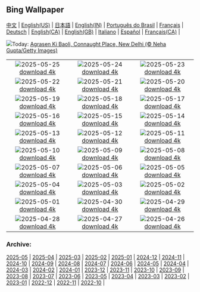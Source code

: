 ## Bing Wallpaper
[中文](README.md) |                     [English(US)](en-US.md) |                     [日本語](ja-JP.md) |                     [English(IN)](en-IN.md) |                     [Português do Brasil](pt-BR.md) |                     [Français](fr-FR.md) |                     [Deutsch](de-DE.md) |                     [English(CA)](en-CA.md) |                     [English(GB)](en-GB.md) |                     [Italiano](it-IT.md) |                     [Español](es-ES.md) |                     [Français(CA)](fr-CA.md) |                    

![](https://www.bing.com/th?id=OHR.AgrasenKiBaoli_EN-IN6234444944_UHD.jpg&w=1000)Today: [Agrasen Ki Baoli, Connaught Place, New Delhi (© Neha Gupta/Getty Images)](https://www.bing.com/th?id=OHR.AgrasenKiBaoli_EN-IN6234444944_UHD.jpg)

|      |      |      |
| :----: | :----: | :----: |
|![](https://www.bing.com/th?id=OHR.ButchartFlowers_EN-IN7712993064_UHD.jpg&pid=hp&w=384&h=216&rs=1&c=4)2025-05-25 [download 4k](https://www.bing.com/th?id=OHR.ButchartFlowers_EN-IN7712993064_UHD.jpg)|![](https://www.bing.com/th?id=OHR.JotunheimenPark_EN-IN7530347754_UHD.jpg&pid=hp&w=384&h=216&rs=1&c=4)2025-05-24 [download 4k](https://www.bing.com/th?id=OHR.JotunheimenPark_EN-IN7530347754_UHD.jpg)|![](https://www.bing.com/th?id=OHR.ButterflyTurtle_EN-IN7378269591_UHD.jpg&pid=hp&w=384&h=216&rs=1&c=4)2025-05-23 [download 4k](https://www.bing.com/th?id=OHR.ButterflyTurtle_EN-IN7378269591_UHD.jpg)|
|![](https://www.bing.com/th?id=OHR.BaobabAvenue_EN-IN7222797871_UHD.jpg&pid=hp&w=384&h=216&rs=1&c=4)2025-05-22 [download 4k](https://www.bing.com/th?id=OHR.BaobabAvenue_EN-IN7222797871_UHD.jpg)|![](https://www.bing.com/th?id=OHR.SongyangTeaGarden_EN-IN6965632313_UHD.jpg&pid=hp&w=384&h=216&rs=1&c=4)2025-05-21 [download 4k](https://www.bing.com/th?id=OHR.SongyangTeaGarden_EN-IN6965632313_UHD.jpg)|![](https://www.bing.com/th?id=OHR.HoneyBeeLavender_EN-IN9271954892_UHD.jpg&pid=hp&w=384&h=216&rs=1&c=4)2025-05-20 [download 4k](https://www.bing.com/th?id=OHR.HoneyBeeLavender_EN-IN9271954892_UHD.jpg)|
|![](https://www.bing.com/th?id=OHR.MountHamilton_EN-IN9057650660_UHD.jpg&pid=hp&w=384&h=216&rs=1&c=4)2025-05-19 [download 4k](https://www.bing.com/th?id=OHR.MountHamilton_EN-IN9057650660_UHD.jpg)|![](https://www.bing.com/th?id=OHR.DufyRoom_EN-IN8856962782_UHD.jpg&pid=hp&w=384&h=216&rs=1&c=4)2025-05-18 [download 4k](https://www.bing.com/th?id=OHR.DufyRoom_EN-IN8856962782_UHD.jpg)|![](https://www.bing.com/th?id=OHR.VeniceLagoon_EN-IN7231112177_UHD.jpg&pid=hp&w=384&h=216&rs=1&c=4)2025-05-17 [download 4k](https://www.bing.com/th?id=OHR.VeniceLagoon_EN-IN7231112177_UHD.jpg)|
|![](https://www.bing.com/th?id=OHR.HawaMahalIN_EN-IN6116640436_UHD.jpg&pid=hp&w=384&h=216&rs=1&c=4)2025-05-16 [download 4k](https://www.bing.com/th?id=OHR.HawaMahalIN_EN-IN6116640436_UHD.jpg)|![](https://www.bing.com/th?id=OHR.LondonParliament_EN-IN4475440939_UHD.jpg&pid=hp&w=384&h=216&rs=1&c=4)2025-05-15 [download 4k](https://www.bing.com/th?id=OHR.LondonParliament_EN-IN4475440939_UHD.jpg)|![](https://www.bing.com/th?id=OHR.SardiniaFlavia_EN-IN6165553665_UHD.jpg&pid=hp&w=384&h=216&rs=1&c=4)2025-05-14 [download 4k](https://www.bing.com/th?id=OHR.SardiniaFlavia_EN-IN6165553665_UHD.jpg)|
|![](https://www.bing.com/th?id=OHR.TorresChile_EN-IN5990989233_UHD.jpg&pid=hp&w=384&h=216&rs=1&c=4)2025-05-13 [download 4k](https://www.bing.com/th?id=OHR.TorresChile_EN-IN5990989233_UHD.jpg)|![](https://www.bing.com/th?id=OHR.IrisGarden_EN-IN5639971173_UHD.jpg&pid=hp&w=384&h=216&rs=1&c=4)2025-05-12 [download 4k](https://www.bing.com/th?id=OHR.IrisGarden_EN-IN5639971173_UHD.jpg)|![](https://www.bing.com/th?id=OHR.LeopardMother_EN-IN5457215640_UHD.jpg&pid=hp&w=384&h=216&rs=1&c=4)2025-05-11 [download 4k](https://www.bing.com/th?id=OHR.LeopardMother_EN-IN5457215640_UHD.jpg)|
|![](https://www.bing.com/th?id=OHR.MinnesotaRotunda_EN-IN5291862812_UHD.jpg&pid=hp&w=384&h=216&rs=1&c=4)2025-05-10 [download 4k](https://www.bing.com/th?id=OHR.MinnesotaRotunda_EN-IN5291862812_UHD.jpg)|![](https://www.bing.com/th?id=OHR.CuteChameleon_EN-IN3680584611_UHD.jpg&pid=hp&w=384&h=216&rs=1&c=4)2025-05-09 [download 4k](https://www.bing.com/th?id=OHR.CuteChameleon_EN-IN3680584611_UHD.jpg)|![](https://www.bing.com/th?id=OHR.RhyoliteDonkeys_EN-IN2213858489_UHD.jpg&pid=hp&w=384&h=216&rs=1&c=4)2025-05-08 [download 4k](https://www.bing.com/th?id=OHR.RhyoliteDonkeys_EN-IN2213858489_UHD.jpg)|
|![](https://www.bing.com/th?id=OHR.RabindraJayantiIN_EN-IN3289019397_UHD.jpg&pid=hp&w=384&h=216&rs=1&c=4)2025-05-07 [download 4k](https://www.bing.com/th?id=OHR.RabindraJayantiIN_EN-IN3289019397_UHD.jpg)|![](https://www.bing.com/th?id=OHR.FlyoverNamibia_EN-IN3642714628_UHD.jpg&pid=hp&w=384&h=216&rs=1&c=4)2025-05-06 [download 4k](https://www.bing.com/th?id=OHR.FlyoverNamibia_EN-IN3642714628_UHD.jpg)|![](https://www.bing.com/th?id=OHR.DunluceIreland_EN-IN3454088296_UHD.jpg&pid=hp&w=384&h=216&rs=1&c=4)2025-05-05 [download 4k](https://www.bing.com/th?id=OHR.DunluceIreland_EN-IN3454088296_UHD.jpg)|
|![](https://www.bing.com/th?id=OHR.MysorePalace_EN-IN3228585823_UHD.jpg&pid=hp&w=384&h=216&rs=1&c=4)2025-05-04 [download 4k](https://www.bing.com/th?id=OHR.MysorePalace_EN-IN3228585823_UHD.jpg)|![](https://www.bing.com/th?id=OHR.ArchesGalaxy_EN-IN0648210386_UHD.jpg&pid=hp&w=384&h=216&rs=1&c=4)2025-05-03 [download 4k](https://www.bing.com/th?id=OHR.ArchesGalaxy_EN-IN0648210386_UHD.jpg)|![](https://www.bing.com/th?id=OHR.BrazilHeron_EN-IN0370124301_UHD.jpg&pid=hp&w=384&h=216&rs=1&c=4)2025-05-02 [download 4k](https://www.bing.com/th?id=OHR.BrazilHeron_EN-IN0370124301_UHD.jpg)|
|![](https://www.bing.com/th?id=OHR.SeaLink_EN-IN8546932125_UHD.jpg&pid=hp&w=384&h=216&rs=1&c=4)2025-05-01 [download 4k](https://www.bing.com/th?id=OHR.SeaLink_EN-IN8546932125_UHD.jpg)|![](https://www.bing.com/th?id=OHR.ColtraneBand_EN-IN4058785023_UHD.jpg&pid=hp&w=384&h=216&rs=1&c=4)2025-04-30 [download 4k](https://www.bing.com/th?id=OHR.ColtraneBand_EN-IN4058785023_UHD.jpg)|![](https://www.bing.com/th?id=OHR.GardensVillandry_EN-IN2679118410_UHD.jpg&pid=hp&w=384&h=216&rs=1&c=4)2025-04-29 [download 4k](https://www.bing.com/th?id=OHR.GardensVillandry_EN-IN2679118410_UHD.jpg)|
|![](https://www.bing.com/th?id=OHR.OrangeImpala_EN-IN2539045763_UHD.jpg&pid=hp&w=384&h=216&rs=1&c=4)2025-04-28 [download 4k](https://www.bing.com/th?id=OHR.OrangeImpala_EN-IN2539045763_UHD.jpg)|![](https://www.bing.com/th?id=OHR.RedwoodGrove_EN-IN2014709938_UHD.jpg&pid=hp&w=384&h=216&rs=1&c=4)2025-04-27 [download 4k](https://www.bing.com/th?id=OHR.RedwoodGrove_EN-IN2014709938_UHD.jpg)|![](https://www.bing.com/th?id=OHR.BrucePeninsula_EN-IN1803718083_UHD.jpg&pid=hp&w=384&h=216&rs=1&c=4)2025-04-26 [download 4k](https://www.bing.com/th?id=OHR.BrucePeninsula_EN-IN1803718083_UHD.jpg)|


### Archive:
[2025-05](archive/en-IN/202505/README.md) | [2025-04](archive/en-IN/202504/README.md) | [2025-03](archive/en-IN/202503/README.md) | [2025-02](archive/en-IN/202502/README.md) | [2025-01](archive/en-IN/202501/README.md) | [2024-12](archive/en-IN/202412/README.md) | [2024-11](archive/en-IN/202411/README.md) | [2024-10](archive/en-IN/202410/README.md) | [2024-09](archive/en-IN/202409/README.md) | [2024-08](archive/en-IN/202408/README.md) | [2024-07](archive/en-IN/202407/README.md) | [2024-06](archive/en-IN/202406/README.md) | [2024-05](archive/en-IN/202405/README.md) | [2024-04](archive/en-IN/202404/README.md) | [2024-03](archive/en-IN/202403/README.md) | [2024-02](archive/en-IN/202402/README.md) | [2024-01](archive/en-IN/202401/README.md) | [2023-12](archive/en-IN/202312/README.md) | [2023-11](archive/en-IN/202311/README.md) | [2023-10](archive/en-IN/202310/README.md) | [2023-09](archive/en-IN/202309/README.md) | [2023-08](archive/en-IN/202308/README.md) | [2023-07](archive/en-IN/202307/README.md) | [2023-06](archive/en-IN/202306/README.md) | [2023-05](archive/en-IN/202305/README.md) | [2023-04](archive/en-IN/202304/README.md) | [2023-03](archive/en-IN/202303/README.md) | [2023-02](archive/en-IN/202302/README.md) | [2023-01](archive/en-IN/202301/README.md) | [2022-12](archive/en-IN/202212/README.md) | [2022-11](archive/en-IN/202211/README.md) | [2022-10](archive/en-IN/202210/README.md) | 
